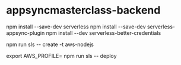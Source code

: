 # appsyncmasterclass-backend

npm install --save-dev serverless
npm install --save-dev serverless-appsync-plugin
npm install --dev serverless-better-credentials

npm run sls -- create -t aws-nodejs

export AWS_PROFILE=<your-profile>
npm run sls -- deploy